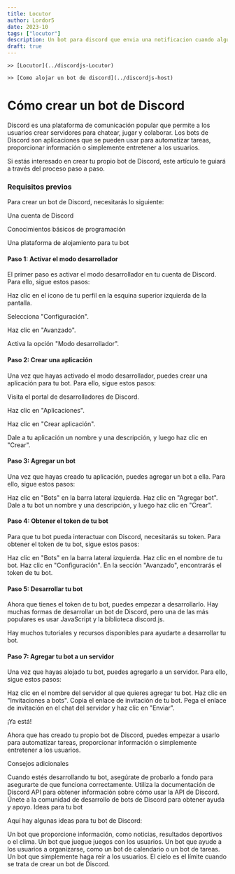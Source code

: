 ```yaml
---
title: Locutor
author: Lordor5
date: 2023-10
tags: ["locutor"]
description: Un bot para discord que envia una notificacion cuando alguien se conecta a un canal de voz
draft: true
---
```


    >> [Locutor](../discordjs-Locutor)
    
    >> [Como alojar un bot de discord](../discordjs-host)

# Cómo crear un bot de Discord

Discord es una plataforma de comunicación popular que permite a los usuarios crear servidores para chatear, jugar y colaborar. Los bots de Discord son aplicaciones que se pueden usar para automatizar tareas, proporcionar información o simplemente entretener a los usuarios.

Si estás interesado en crear tu propio bot de Discord, este artículo te guiará a través del proceso paso a paso.

### Requisitos previos

Para crear un bot de Discord, necesitarás lo siguiente:

Una cuenta de Discord

Conocimientos básicos de programación

Una plataforma de alojamiento para tu bot

#### Paso 1: Activar el modo desarrollador

El primer paso es activar el modo desarrollador en tu cuenta de Discord. Para ello, sigue estos pasos:

Haz clic en el icono de tu perfil en la esquina superior izquierda de la pantalla.

Selecciona "Configuración".

Haz clic en "Avanzado".

Activa la opción "Modo desarrollador".


#### Paso 2: Crear una aplicación

Una vez que hayas activado el modo desarrollador, puedes crear una aplicación para tu bot. Para ello, sigue estos pasos:

Visita el portal de desarrolladores de Discord.

Haz clic en "Aplicaciones".

Haz clic en "Crear aplicación".

Dale a tu aplicación un nombre y una descripción, y luego haz clic en "Crear".

#### Paso 3: Agregar un bot

Una vez que hayas creado tu aplicación, puedes agregar un bot a ella. Para ello, sigue estos pasos:

Haz clic en "Bots" en la barra lateral izquierda.
Haz clic en "Agregar bot".
Dale a tu bot un nombre y una descripción, y luego haz clic en "Crear".

#### Paso 4: Obtener el token de tu bot

Para que tu bot pueda interactuar con Discord, necesitarás su token. Para obtener el token de tu bot, sigue estos pasos:

Haz clic en "Bots" en la barra lateral izquierda.
Haz clic en el nombre de tu bot.
Haz clic en "Configuración".
En la sección "Avanzado", encontrarás el token de tu bot.

#### Paso 5: Desarrollar tu bot

Ahora que tienes el token de tu bot, puedes empezar a desarrollarlo. Hay muchas formas de desarrollar un bot de Discord, pero una de las más populares es usar JavaScript y la biblioteca discord.js.

Hay muchos tutoriales y recursos disponibles para ayudarte a desarrollar tu bot.


#### Paso 7: Agregar tu bot a un servidor

Una vez que hayas alojado tu bot, puedes agregarlo a un servidor. Para ello, sigue estos pasos:

Haz clic en el nombre del servidor al que quieres agregar tu bot.
Haz clic en "Invitaciones a bots".
Copia el enlace de invitación de tu bot.
Pega el enlace de invitación en el chat del servidor y haz clic en "Enviar".

¡Ya está!

Ahora que has creado tu propio bot de Discord, puedes empezar a usarlo para automatizar tareas, proporcionar información o simplemente entretener a los usuarios.

Consejos adicionales

Cuando estés desarrollando tu bot, asegúrate de probarlo a fondo para asegurarte de que funciona correctamente.
Utiliza la documentación de Discord API para obtener información sobre cómo usar la API de Discord.
Únete a la comunidad de desarrollo de bots de Discord para obtener ayuda y apoyo.
Ideas para tu bot

Aquí hay algunas ideas para tu bot de Discord:

Un bot que proporcione información, como noticias, resultados deportivos o el clima.
Un bot que juegue juegos con los usuarios.
Un bot que ayude a los usuarios a organizarse, como un bot de calendario o un bot de tareas.
Un bot que simplemente haga reír a los usuarios.
El cielo es el límite cuando se trata de crear un bot de Discord.